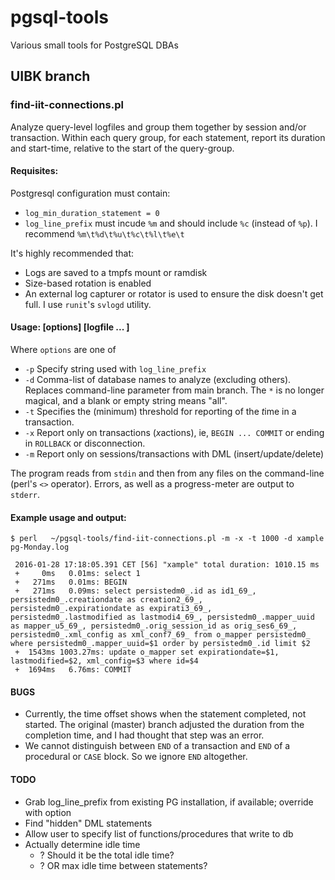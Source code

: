# pgsql-tools
Various small tools for PostgreSQL DBAs

## UIBK branch

### find-iit-connections.pl

Analyze query-level logfiles and group them together by session and/or transaction. Within each query group,
for each statement, report its duration and start-time, relative to the start of the query-group.

#### Requisites:

Postgresql configuration must contain:
 * `log_min_duration_statement = 0`
 * `log_line_prefix` must incude `%m` and should include `%c` (instead of `%p`). I recommend `%m\t%d\t%u\t%c\t%l\t%e\t`

It's highly recommended that:
 * Logs are saved to a tmpfs mount or ramdisk
 * Size-based rotation is enabled
 * An external log capturer or rotator is used to ensure the disk doesn't get full. I use `runit`'s `svlogd` utility.
 
#### Usage:  <program> [options] [logfile ... ]

Where `options` are one of 
* `-p`  Specify string used with `log_line_prefix`
* `-d`  Comma-list of database names to analyze (excluding others). Replaces command-line parameter from main branch. The `*` is no longer magical, and a blank or empty string means "all".
* `-t`  Specifies the (minimum) threshold for reporting of the *t*ime in a transaction.
* `-x`  Report only on transactions (*x*actions), ie, `BEGIN ... COMMIT` or ending in `ROLLBACK` or disconnection.
* `-m`  Report only on sessions/transactions with DML (insert/update/delete)

The program reads from `stdin` and then from any files on the command-line (perl's `<>` operator). 
Errors, as well as a progress-meter are output to `stderr`. 

#### Example usage and output:

```
$ perl   ~/pgsql-tools/find-iit-connections.pl -m -x -t 1000 -d xample pg-Monday.log
 
 2016-01-28 17:18:05.391 CET [56] "xample" total duration: 1010.15 ms
 +     0ms   0.01ms: select 1
 +   271ms   0.01ms: BEGIN
 +   271ms   0.09ms: select persistedm0_.id as id1_69_, persistedm0_.creationdate as creation2_69_, persistedm0_.expirationdate as expirati3_69_, persistedm0_.lastmodified as lastmodi4_69_, persistedm0_.mapper_uuid as mapper_u5_69_, persistedm0_.orig_session_id as orig_ses6_69_, persistedm0_.xml_config as xml_conf7_69_ from o_mapper persistedm0_ where persistedm0_.mapper_uuid=$1 order by persistedm0_.id limit $2
 +  1543ms 1003.27ms: update o_mapper set expirationdate=$1, lastmodified=$2, xml_config=$3 where id=$4
 +  1694ms   6.76ms: COMMIT
```

#### BUGS

* Currently, the time offset shows when the statement completed, not started. 
The original (master) branch adjusted the duration from the completion time, and I had thought that step was an error. 
* We cannot distinguish between `END` of a transaction and `END` of a procedural or `CASE` block. So we ignore `END` altogether.

#### TODO

* Grab log_line_prefix from existing PG installation, if available; override with option
* Find "hidden" DML statements
* Allow user to specify list of functions/procedures that write to db
* Actually determine idle time
   * ? Should it be the total idle time?
   * ? OR max idle time between statements?

